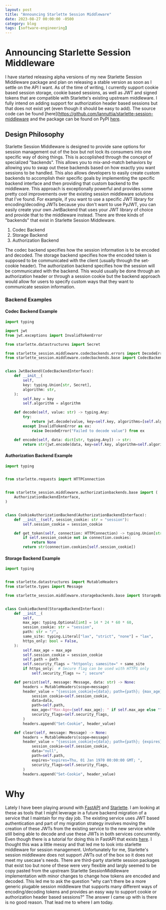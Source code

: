 ```yaml
---
layout: post
title: "Announcing Starlette Session Middleware"
date: 2023-08-27 00:00:00 -0500
category: blog
tags: [software-engineering]
---
```


# Announcing Starlette Session Middleware
I have started releasing alpha versions of my new Starlette Session Middleware
package and plan on releasing a stable version as soon as I settle on the API I
want. As of the time of writing, I currently support cookie based session
storage, cookie based sessions, as well as JWT and signed tokens that are
compatible with Starlette's existing upstream middleware. I fully intend on
adding support for authorization header based sessions but that does not exist
yet (even though it should be easy to add). The source code can be found
[here](https://github.com/lannuttia/starlette-session-middleware and the package
can be found on PyPI
[here](https://pypi.org/project/starlette-session-middleware/).

## Design Philosophy
Starlette Session Middleware is designed to provide sane options for session
management out of the box but not lock its consumers into one specific way of
doing things. This is accoplished through the concept of specialized "backends".
This allows you to mix-and-match behaviors by allowing you to swap out these
backends based on how exactly you want sessions to be handled. This also allows
developers to easily create custom backends to accomplish their specific goals
by implementing the specific backend interface and then providing that custom
backend to the middleware. This approach is exceptionally powerful and provides
some pretty cool improvements over the existing session middleware solutions
that I've found. For example, if you want to use a specific JWT library for
encoding/decoding JWTs because you don't want to use PyJWT, you can easily
create your own JwtBackend that uses your JWT library of choice and provide that
to the middleware instead. There are three kinds of "backends" that exist in
Starlette Session Middleware.

1. Codec Backend
1. Storage Backend
1. Authorization Backend

The codec backend specifies how the session information is to be encoded and
decoded. The storage backend specifies how the encoded token is supposed to be
communicated with the client (usually through the set-cookie header). The
authorization backend specifies how the session will be communicated with the
backend. This would usually be done through an authorization header or
through a session cookie but the backend approach would allow for users to
specify custom ways that they want to communicate session information.

### Backend Examples

#### Codec Backend Example
```python
import typing

import jwt
from jwt.exceptions import InvalidTokenError

from starlette.datastructures import Secret

from starlette_session.middleware.codecbackends.errors import DecodeError
from starlette_session.middleware.codecbackends.base import CodecBackendInterface


class JwtBackend(CodecBackendInterface):
    def __init__(
        self,
        key: typing.Union[str, Secret],
        algorithm: str,
    ):
        self.key = key
        self.algorithm = algorithm

    def decode(self, value: str) -> typing.Any:
        try:
            return jwt.decode(value, key=self.key, algorithms=[self.algorithm])
        except InvalidTokenError as ex:
            raise DecodeError("Failed to decode value") from ex

    def encode(self, data: dict[str, typing.Any]) -> str:
        return str(jwt.encode(data, key=self.key, algorithm=self.algorithm))
```

#### Authorization Backend Example
```python
import typing


from starlette.requests import HTTPConnection


from starlette_session.middleware.authorizationbackends.base import (
    AuthorizationBackendInterface,
)


class CookieAuthorizationBackend(AuthorizationBackendInterface):
    def __init__(self, session_cookie: str = "session"):
        self.session_cookie = session_cookie

    def get_token(self, connection: HTTPConnection) -> typing.Union[str, None]:
        if self.session_cookie not in connection.cookies:
            return None
        return str(connection.cookies[self.session_cookie])
```

#### Storage Backend Example
```python
import typing


from starlette.datastructures import MutableHeaders
from starlette.types import Message

from starlette_session.middleware.storagebackends.base import StorageBackendInterface


class CookieBackend(StorageBackendInterface):
    def __init__(
        self,
        max_age: typing.Optional[int] = 14 * 24 * 60 * 60,
        session_cookie: str = "session",
        path: str = "/",
        same_site: typing.Literal["lax", "strict", "none"] = "lax",
        https_only: bool = False,
    ):
        self.max_age = max_age
        self.session_cookie = session_cookie
        self.path = path
        self.security_flags = "httponly; samesite=" + same_site
        if https_only:  # Secure flag can be used with HTTPS only
            self.security_flags += "; secure"

    def persist(self, message: Message, data: str) -> None:
        headers = MutableHeaders(scope=message)
        header_value = "{session_cookie}={data}; path={path}; {max_age}{security_flags}".format(
            session_cookie=self.session_cookie,
            data=data,
            path=self.path,
            max_age=f"Max-Age={self.max_age}; " if self.max_age else "",
            security_flags=self.security_flags,
        )
        headers.append("Set-Cookie", header_value)

    def clear(self, message: Message) -> None:
        headers = MutableHeaders(scope=message)
        header_value = "{session_cookie}={data}; path={path}; {expires}{security_flags}".format(
            session_cookie=self.session_cookie,
            data="null",
            path=self.path,
            expires="expires=Thu, 01 Jan 1970 00:00:00 GMT; ",
            security_flags=self.security_flags,
        )
        headers.append("Set-Cookie", header_value)
```

# Why

Lately I have been playing around with [FastAPI](https://fastapi.tiangolo.com/)
and [Starlette](https://www.starlette.io/). I am looking at these as tools that
I might leverage in a future backend migration of a service that I maintain for
my day job. The existing service uses JWT based authentication and part of my
migration strategy involves moving the creation of these JWTs from the existing
service to the new service while still being able to decode and use these JWTs
in both services concurrently. Even though there is a tutorial for doing this
in FastAPI that exists
[here](https://fastapi.tiangolo.com/tutorial/security/oauth2-jwt/). I thought
this was a little messy and that led me to look into starlette middleware for
session management. Unfortunately for me, Starlette's session middleware does
not support JWTs out of the box so it does not meet my usecase's needs. There
are third-party starlette session packages that exist too but none of these
were very flexible and largly seemed to be copy pasted from the upstream
Starlette SessionMiddleware implementation with minor changes to change how
tokens are encoded and decoded. This led me to ask the question "why can't
there be a more generic plugable session middleware that supports many
different ways of encoding/decoding tokens and provides an easy way to support
cookie or authorization header based sessions?" The answer I came up with is
there is no good reason. That lead me to where I am today.
